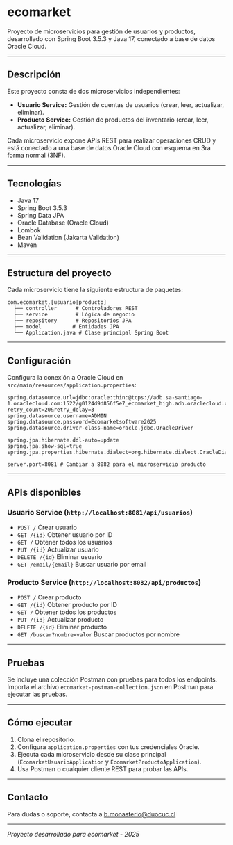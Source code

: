 # ecomarket

Proyecto de microservicios para gestión de usuarios y productos, desarrollado con Spring Boot 3.5.3 y Java 17, conectado a base de datos Oracle Cloud.

---

## Descripción

Este proyecto consta de dos microservicios independientes:

- **Usuario Service:** Gestión de cuentas de usuarios (crear, leer, actualizar, eliminar).
- **Producto Service:** Gestión de productos del inventario (crear, leer, actualizar, eliminar).

Cada microservicio expone APIs REST para realizar operaciones CRUD y está conectado a una base de datos Oracle Cloud con esquema en 3ra forma normal (3NF).

---

## Tecnologías

- Java 17
- Spring Boot 3.5.3
- Spring Data JPA
- Oracle Database (Oracle Cloud)
- Lombok
- Bean Validation (Jakarta Validation)
- Maven

---

## Estructura del proyecto

Cada microservicio tiene la siguiente estructura de paquetes:

```
com.ecomarket.[usuario|producto]
  ├── controller      # Controladores REST
  ├── service         # Lógica de negocio
  ├── repository      # Repositorios JPA
  ├── model          # Entidades JPA
  └── Application.java # Clase principal Spring Boot
```

---

## Configuración

Configura la conexión a Oracle Cloud en `src/main/resources/application.properties`:

```properties
spring.datasource.url=jdbc:oracle:thin:@tcps://adb.sa-santiago-1.oraclecloud.com:1522/g0124d9d856f5e7_ecomarket_high.adb.oraclecloud.com?retry_count=20&retry_delay=3
spring.datasource.username=ADMIN
spring.datasource.password=Ecomarketsoftware2025
spring.datasource.driver-class-name=oracle.jdbc.OracleDriver

spring.jpa.hibernate.ddl-auto=update
spring.jpa.show-sql=true
spring.jpa.properties.hibernate.dialect=org.hibernate.dialect.OracleDialect

server.port=8081 # Cambiar a 8082 para el microservicio producto
```

---

## APIs disponibles

### Usuario Service (`http://localhost:8081/api/usuarios`)

- `POST /` Crear usuario
- `GET /{id}` Obtener usuario por ID
- `GET /` Obtener todos los usuarios
- `PUT /{id}` Actualizar usuario
- `DELETE /{id}` Eliminar usuario
- `GET /email/{email}` Buscar usuario por email

### Producto Service (`http://localhost:8082/api/productos`)

- `POST /` Crear producto
- `GET /{id}` Obtener producto por ID
- `GET /` Obtener todos los productos
- `PUT /{id}` Actualizar producto
- `DELETE /{id}` Eliminar producto
- `GET /buscar?nombre=valor` Buscar productos por nombre

---

## Pruebas

Se incluye una colección Postman con pruebas para todos los endpoints. Importa el archivo `ecomarket-postman-collection.json` en Postman para ejecutar las pruebas.

---

## Cómo ejecutar

1. Clona el repositorio.
2. Configura `application.properties` con tus credenciales Oracle.
3. Ejecuta cada microservicio desde su clase principal (`EcomarketUsuarioApplication` y `EcomarketProductoApplication`).
4. Usa Postman o cualquier cliente REST para probar las APIs.

---

## Contacto

Para dudas o soporte, contacta a b.monasterio@duocuc.cl

---

*Proyecto desarrollado para ecomarket - 2025*
